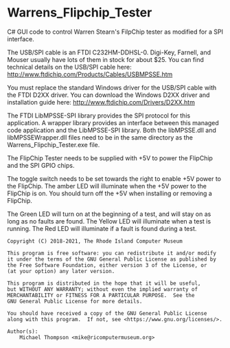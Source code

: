 # Warrens_Flipchip_Tester
C# GUI code to control Warren Stearn's FilpChip tester as modified for a SPI interface.

The USB/SPI cable is an FTDI C232HM-DDHSL-0. Digi-Key, Farnell, and Mouser usually have lots of them in stock for about $25.
You can find technical details on the USB/SPI cable here: http://www.ftdichip.com/Products/Cables/USBMPSSE.htm

You must replace the standard Windows driver for the USB/SPI cable with the FTDI D2XX driver.
You can download the Windows D2XX driver and installation guide here: http://www.ftdichip.com/Drivers/D2XX.htm

The FTDI LibMPSSE-SPI library provides the SPI protocol for this application.
A wrapper library provides an interface between this managed code application and the LibMPSSE-SPI library.
Both the libMPSSE.dll and libMPSSEWrapper.dll files need to be in the same directory as the Warrens_Flipchip_Tester.exe file.

The FlipChip Tester needs to be supplied with +5V to power the FlipChip and the SPI GPIO chips.

The toggle switch needs to be set towards the right to enable +5V power to the FlipChip.
The amber LED will illuminate when the +5V power to the FlipChip is on.
You should turn off the +5V when installing or removing a FlipChip.

The Green LED will turn on at the beginning of a test, and will stay on as long as no faults are found.
The Yellow LED will illuminate when a test is running.
The Red LED will illuminate if a fault is found during a test.

    Copyright (C) 2018-2021, The Rhode Island Computer Museum

    This program is free software: you can redistribute it and/or modify
    it under the terms of the GNU General Public License as published by
    the Free Software Foundation, either version 3 of the License, or
    (at your option) any later version.

    This program is distributed in the hope that it will be useful,
    but WITHOUT ANY WARRANTY; without even the implied warranty of
    MERCHANTABILITY or FITNESS FOR A PARTICULAR PURPOSE.  See the
    GNU General Public License for more details.

    You should have received a copy of the GNU General Public License
    along with this program.  If not, see <https://www.gnu.org/licenses/>.

    Author(s):
        Michael Thompson <mike@ricomputermuseum.org>
